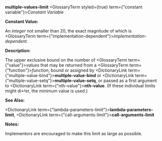 **multiple-values-limit** <GlossaryTerm styled={true} term={"constant variable"}><i>Constant Variable</i></GlossaryTerm> 



**Constant Value:** 



An *integer* not smaller than 20, the exact magnitude of which is <GlossaryTerm  term={"implementation-dependent"}><i>implementation-dependent</i></GlossaryTerm>. 



**Description:** 



The upper exclusive bound on the number of <GlossaryTerm  term={"value"}><i>values</i></GlossaryTerm> that may be returned from a <GlossaryTerm  term={"function"}><i>function</i></GlossaryTerm>, bound or assigned by <DictionaryLink  term={"multiple-value-bind"}><b>multiple-value-bind</b></DictionaryLink> or <DictionaryLink  term={"multiple-value-setq"}><b>multiple-value-setq</b></DictionaryLink>, or passed as a first argument to <DictionaryLink  term={"nth-value"}><b>nth-value</b></DictionaryLink>. (If these individual limits might di↵er, the minimum value is used.) 



**See Also:** 



<DictionaryLink  term={"lambda-parameters-limit"}><b>lambda-parameters-limit</b></DictionaryLink>, <DictionaryLink  term={"call-arguments-limit"}><b>call-arguments-limit</b></DictionaryLink> 



**Notes:** 



Implementors are encouraged to make this limit as large as possible. 



